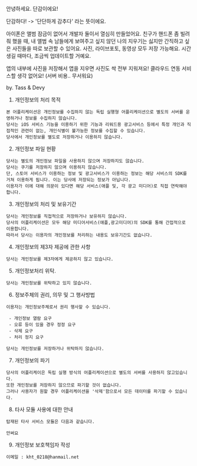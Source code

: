 안녕하세요. 단감이에요!

단감하다! -> '단단하게 감추다' 라는 뜻이에요.

아이폰은 앨범 잠금이 없어서 개발자 둘이서 열심히 만들었어요.
친구가 핸드폰 좀 빌려줘 했을 때, 내 앨범 속 남들에게 보여주고 싶지 않던 나의 지우기는 싫지만 간직하고 싶은 사진들을 따로 보관할 수 있어요.
사진, 라이브포토, 동영상 모두 저장 가능해요.
시간 생길 때마다, 조금씩 업데이트할 거예요.

앱의 내부에 사진을 저장해서 앱을 지우면 사진도 싹 전부 지워져요!
클라우드 연동 서비스할 생각 없어요! (서버 비용.. 무서워요)

by. Tass & Devy


1. 개인정보의 처리 목적
```
본 어플리케이션은 개인정보를 수집하지 않는 독립 실행형 어플리케이션으로 별도의 서버를 운영하거나 정보를 수집하지 않습니다.
당사는 iOS 서비스 기능을 이용하기 위한 기능과 리워드용 광고서비스 등에서 특정 개인과 직접적인 관련이 없는, 개인식별이 불가능한 정보를 수집할 수 있습니다.
당사에서 개인정보를 별도로 저장하거나 이용하지 않습니다.
```

2. 개인정보 파일 현황
```
당사는 별도의 개인정보 파일을 사용하지 않으며 저장하지도 않습니다.
당사는 쿠기를 저장하지 않으며 이용하지 않습니다.
단, 스토어 서비스가 이용하는 정보 및 광고서비스가 이용하는 정보는 해당 서비스의 SDK를 거쳐 이용하게 됩니다. 이는 당사에 저장되는 정보가 아닙니다.
이용자가 이에 대해 의문이 있다면 해당 서비스(애플 및, 각 광고 미디어)로 직접 연락해야 합니다.
```

3. 개인정보의 처리 및 보유기간
```
당사는 개인정보를 직접적으로 저장하거나 보유하지 않습니다.
당사의 어플리케이션은 모두 해당 미디어서비스(애플,광고미디어)의 SDK를 통해 간접적으로 이용합니다.
따라서 당사는 이용자의 개인정보를 처리하는 내용도 보유기간도 없습니다.
```

4. 개인정보의 제3자 제공에 관한 사항
```
당사는 개인정보를 제3자에게 제공하지 않고 있습니다.
```

5. 개인정보처리 위탁.
```
당사는 개인정보를 위탁하고 있지 않습니다.
```

6. 정보주체의 권리, 의무 및 그 행사방법
```
이용자는 개인정보주체로서 권리 행사할 수 있습니다.

 - 개인정보 열람 요구
 - 오류 등이 있을 경우 정정 요구
 - 삭제 요구
 - 처리 정지 요구
 
당사는 개인정보를 저장하거나 위탁하지 않습니다.
```

7. 개인정보의 파기
```
당사의 어플리케이은 독립 실행 방식의 어플리케이션으로 별도의 서버를 사용하지 않고있습니다.
또한 개인정보를 저장하지 않으므로 파기할 것이 없습니다.
그러나 사용자가 원할 경우 어플리케이션을 '삭제'함으로서 모든 데이터를 파기할 수 있습니다.
```

8. 타사 모듈 사용에 대한 안내
```
탑재된 타사 서비스 모듈은 다음과 같습니다.

안써요
```

9. 개인정보 보호책임자 작성
```
이메일 : kht_0218@hanmail.net
```

